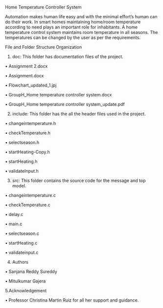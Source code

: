 Home Temperature Controller System
 	
Automation makes human life easy and with the minimal effort’s human can do their work. In smart homes maintaining home/room temperature according to need plays an important role for inhabitants. A home temperature control system maintains room temperature in all seasons. The temperatures can be changed by the user as per the requirements.

File and Folder Structure Organization

  1.	doc: This folder has documentation files of the project.

•	Assignment 2.docx

•	Assignment.docx

•	Flowchart_updated_1.jpj

•	GroupH_Home temperature controller system.docx

•	GroupH_Home temperature controller system_update.pdf
 	
  2.	include: This folder has the all the header files used in the project.

•	changeintemperature.h

•	checkTemperature.h

•	selectseason.h

•	startHeating-Copy.h

•	startHeating.h

•	validateInput.h
 	
  3.	src: This folder contains the source code for the message and top model.

•	changeintemperature.c

•	checkTemperature.c

•	delay.c

•	main.c

•	selectseason.c

•	startHeating.c

•	validateinput.c
 	
  4.	Authors

•	Sanjana Reddy Sureddy

•	Mitulkumar Gajera
 	
  5.Acknowledgement

• Professor Christina Martin Ruiz for all her support and guidance.

